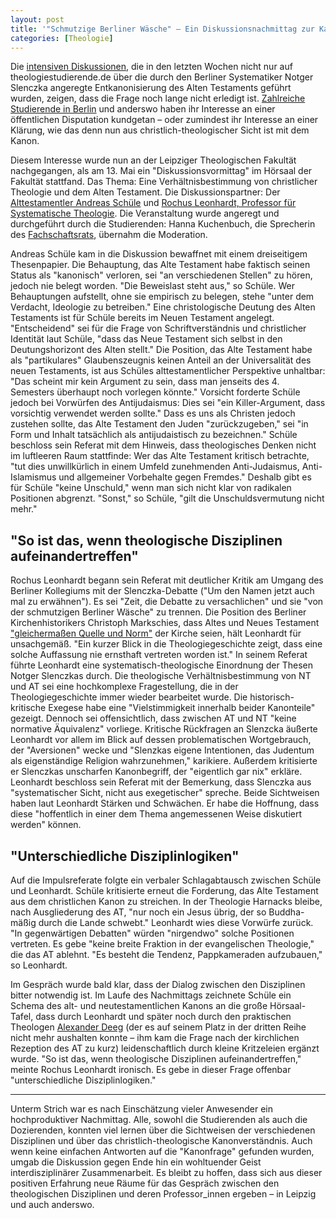 ```yaml
---
layout: post
title: '"Schmutzige Berliner Wäsche" – Ein Diskussionsnachmittag zur Kanonizität des AT in Leipzig'
categories: [Theologie]
---
```


Die [intensiven Diskussionen](http://www.theologiestudierende.de/2015/04/28/worum-es-in-der-at-debatte-in-berlin-geht/), die in den letzten Wochen nicht nur auf theologiestudierende.de über die durch den Berliner Systematiker Notger Slenczka angeregte Entkanonisierung des Alten Testaments geführt wurden, zeigen, dass die Frage noch lange nicht erledigt ist. [Zahlreiche Studierende in Berlin](http://www.theologiestudierende.de/2015/04/24/wir-wollen-die-disputation-eine-theologische-schlammschlacht-um-das-alte-testament/) und anderswo haben ihr Interesse an einer öffentlichen Disputation kundgetan – oder zumindest ihr Interesse an einer Klärung, wie das denn nun aus christlich-theologischer Sicht ist mit dem Kanon.

Diesem Interesse wurde nun an der Leipziger Theologischen Fakultät nachgegangen, als am 13. Mai ein "Diskussionsvormittag" im Hörsaal der Fakultät stattfand. Das Thema: Eine Verhältnisbestimmung von christlicher Theologie und dem Alten Testament. Die Diskussionspartner: Der [Alttestamentler Andreas Schüle](http://www.theologiestudierende.de/2013/11/03/theologie-das-muss-ja-nicht-schaden/) und [Rochus Leonhardt, Professor für Systematische Theologie](https://systema.theol.uni-leipzig.de/mitarbeiterinnen-und-mitarbeiter/prof-dr-rochus-leonhardt/). Die Veranstaltung wurde angeregt und durchgeführt durch die Studierenden: Hanna Kuchenbuch, die Sprecherin des [Fachschaftsrats](http://www.uni-leipzig.de/~theostud/wordpress/?page_id=9), übernahm die Moderation.

Andreas Schüle kam in die Diskussion bewaffnet mit einem dreiseitigem Thesenpapier. Die Behauptung, das Alte Testament habe faktisch seinen Status als "kanonisch" verloren, sei "an verschiedenen Stellen" zu hören, jedoch nie belegt worden. "Die Beweislast steht aus," so Schüle. Wer Behauptungen aufstellt, ohne sie empirisch zu belegen, stehe "unter dem Verdacht, Ideologie zu betreiben." Eine christologische Deutung des Alten Testaments ist für Schüle bereits im Neuen Testament angelegt. "Entscheidend" sei für die Frage von Schriftverständnis und christlicher Identität laut Schüle, "dass das Neue Testament sich selbst in den Deutungshorizont des Alten stellt." Die Position, das Alte Testament habe als "partikulares" Glaubenszeugnis keinen Anteil an der Universalität des neuen Testaments, ist aus Schüles alttestamentlicher Perspektive unhaltbar: "Das scheint mir kein Argument zu sein, dass man jenseits des 4. Semesters überhaupt noch vorlegen könnte." Vorsicht forderte Schüle jedoch bei Vorwürfen des Antijudaismus: Dies sei "ein Killer-Argument, dass vorsichtig verwendet werden sollte." Dass es uns als Christen jedoch zustehen sollte, das Alte Testament den Juden "zurückzugeben," sei "in Form und Inhalt tatsächlich als antijudaistisch zu bezeichnen." Schüle beschloss sein Referat mit dem Hinweis, dass theologisches Denken nicht im luftleeren Raum stattfinde: Wer das Alte Testament kritisch betrachte, "tut dies unwillkürlich in einem Umfeld zunehmenden Anti-Judaismus, Anti-Islamismus und allgemeiner Vorbehalte gegen Fremdes." Deshalb gibt es für Schüle "keine Unschuld," wenn man sich nicht klar von radikalen Positionen abgrenzt. "Sonst," so Schüle, "gilt die Unschuldsvermutung nicht mehr."

## "So ist das, wenn theologische Disziplinen aufeinandertreffen"

Rochus Leonhardt begann sein Referat mit deutlicher Kritik am Umgang des Berliner Kollegiums mit der Slenczka-Debatte ("Um den Namen jetzt auch mal zu erwähnen"). Es sei "Zeit, die Debatte zu versachlichen" und sie "von der schmutzigen Berliner Wäsche" zu trennen. Die Position des Berliner Kirchenhistorikers Christoph Markschies, dass Altes und Neues Testament ["gleichermaßen Quelle und Norm"](https://www.theologie.hu-berlin.de/de/st/stellungnahme-zu-den-aeusserungen-von-herrn-slenczka-1.pdf) der Kirche seien, hält Leonhardt für unsachgemäß. "Ein kurzer Blick in die Theologiegeschichte zeigt, dass eine solche Auffassung nie ernsthaft vertreten worden ist." In seinem Referat führte Leonhardt eine systematisch-theologische Einordnung der Thesen Notger Slenczkas durch. Die theologische Verhältnisbestimmung von NT und AT sei eine hochkomplexe Fragestellung, die in der Theologiegeschichte immer wieder bearbeitet wurde. Die historisch-kritische Exegese habe eine "Vielstimmigkeit innerhalb beider Kanonteile" gezeigt. Dennoch sei offensichtlich, dass zwischen AT und NT "keine normative Äquivalenz" vorliege. Kritische Rückfragen an Slenzcka äußerte Leonhardt vor allem im Blick auf dessen problematischen Wortgebrauch, der "Aversionen" wecke und "Slenzkas eigene Intentionen, das Judentum als eigenständige Religion wahrzunehmen," karikiere. Außerdem kritisierte er Slenczkas unscharfen Kanonbegriff, der "eigentlich gar nix" erkläre. Leonhardt beschloss sein Referat mit der Bemerkung, dass Slenczka aus "systematischer Sicht, nicht aus exegetischer" spreche. Beide Sichtweisen haben laut Leonhardt Stärken und Schwächen. Er habe die Hoffnung, dass diese "hoffentlich in einer dem Thema angemessenen Weise diskutiert werden" können.

## "Unterschiedliche Disziplinlogiken"

Auf die Impulsreferate folgte ein verbaler Schlagabtausch zwischen Schüle und Leonhardt. Schüle kritisierte erneut die Forderung, das Alte Testament aus dem christlichen Kanon zu streichen. In der Theologie Harnacks bleibe, nach Ausgliederung des AT, "nur noch ein Jesus übrig, der so Buddha-mäßig durch die Lande schwebt." Leonhardt wies diese Vorwürfe zurück. "In gegenwärtigen Debatten" würden "nirgendwo" solche Positionen vertreten. Es gebe "keine breite Fraktion in der evangelischen Theologie," die das AT ablehnt. "Es besteht die Tendenz, Pappkameraden aufzubauen," so Leonhardt.

Im Gespräch wurde bald klar, dass der Dialog zwischen den Disziplinen bitter notwendig ist. Im Laufe des Nachmittags zeichnete Schüle ein Schema des alt- und neutestamentlichen Kanons an die große Hörsaal-Tafel, dass durch Leonhardt und später noch durch den praktischen Theologen [Alexander Deeg](https://de.wikipedia.org/wiki/Alexander_Deeg) (der es auf seinem Platz in der dritten Reihe nicht mehr aushalten konnte – ihm kam die Frage nach der kirchlichen Rezeption des AT zu kurz) leidenschaftlich durch kleine Kritzeleien ergänzt wurde. "So ist das, wenn theologische Disziplinen aufeinandertreffen," meinte Rochus Leonhardt ironisch. Es gebe in dieser Frage offenbar "unterschiedliche Disziplinlogiken."

----

Unterm Strich war es nach Einschätzung vieler Anwesender ein hochproduktiver Nachmittag. Alle, sowohl die Studierenden als auch die Dozierenden, konnten viel lernen über die Sichtweisen der verschiedenen Disziplinen und über das christlich-theologische Kanonverständnis. Auch wenn keine einfachen Antworten auf die "Kanonfrage" gefunden wurden, umgab die Diskussion gegen Ende hin ein wohltuender Geist interdisziplinärer Zusammenarbeit. Es bleibt zu hoffen, dass sich aus dieser positiven Erfahrung neue Räume für das Gespräch zwischen den theologischen Disziplinen und deren Professor_innen ergeben – in Leipzig und auch anderswo.
